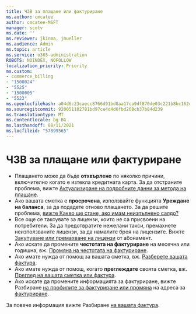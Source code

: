 ```yaml
---
title: ЧЗВ за плащане или фактуриране
ms.author: cmcatee
author: cmcatee-MSFT
manager: scotv
ms.date: ''
ms.reviewer: jkinma, jmueller
ms.audience: Admin
ms.topic: article
ms.service: o365-administration
ROBOTS: NOINDEX, NOFOLLOW
localization_priority: Priority
ms.custom:
- commerce_billing
- "1500024"
- "5525"
- "1500005"
- "5523"
ms.openlocfilehash: a04d6c23caecc8766d91bd8aa17ca9df870de03c221b8bc162dfe4a98d961f48
ms.sourcegitcommit: 920051182781bd97ce4d4d6fbd268cb37b84d239
ms.translationtype: MT
ms.contentlocale: bg-BG
ms.lasthandoff: 08/11/2021
ms.locfileid: "57899565"
---
```

# <a name="billing-or-invoice-faq"></a>ЧЗВ за плащане или фактуриране

- Плащането може да бъде **отхвърлено** по няколко причини, включително когато е изтекла кредитната карта. За да отстраните проблема, вижте [Актуализиране на подробните данни за метода на плащане](https://docs.microsoft.com/microsoft-365/commerce/billing-and-payments/manage-payment-methods#update-payment-method-details).
- Ако вашата сметка е **просрочена**, използвайте функцията **Уреждане на баланса**, за да подадете отново плащането. За да решите проблема, [вижте Какво ще стане, ако имам неизпълнено салдо?](https://docs.microsoft.com/microsoft-365/commerce/billing-and-payments/pay-for-your-subscription#what-if-i-have-an-outstanding-balance)
- Все още се таксувате за лицензи, които не са присвоени на потребители. За да предотвратите нежелани такси, премахнете неизползваните лицензи, за да намалите броя на лицензите. Вижте [Закупуване или премахване на лицензи](https://docs.microsoft.com/microsoft-365/commerce/licenses/buy-licenses) от абонамент.
- Ако искате да промените **честотата на фактуриране** на месечна или годишна, вж. [Промяна на честотата на фактуриране](https://docs.microsoft.com/microsoft-365/commerce/billing-and-payments/change-payment-frequency).
- Ако имате нужда от помощ за вашата сметка, вж. [Разберете вашата фактура](https://docs.microsoft.com/microsoft-365/commerce/billing-and-payments/understand-your-invoice2).
- Ако имате нужда от помощ, когато **преглеждате** своята сметка, вж. [Преглед на вашата сметка или фактура](https://docs.microsoft.com/microsoft-365/commerce/billing-and-payments/view-your-bill-or-invoice).
- Ако искате да промените информацията за фактуриране, вижте Разбиране [на профилите за фактуриране или промяна](https://docs.microsoft.com/microsoft-365/commerce/billing-and-payments/manage-billing-profiles) на адреса за [фактуриране](https://docs.microsoft.com/microsoft-365/commerce/billing-and-payments/change-your-billing-addresses).

За повече информация вижте Разбиране [на вашата фактура](https://docs.microsoft.com/microsoft-365/commerce/billing-and-payments/understand-your-invoice2).